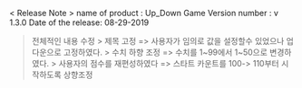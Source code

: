   < Release Note >
name of product : Up_Down Game
Version number  : v 1.3.0
Date of the release: 08-29-2019
> 전체적인 내용 수정 
    > 제목 고정 => 사용자가 임의로 값을 설정할수 있었으나 업다운으로 고정하였다. 
    > 수치 하향 조정 => 수치를 1~99에서 1~50으로 변경하였다.
    > 사용자의 점수를 재편성하였다 => 스타트 카운트를 100-> 110부터 시작하도록 상향조정  